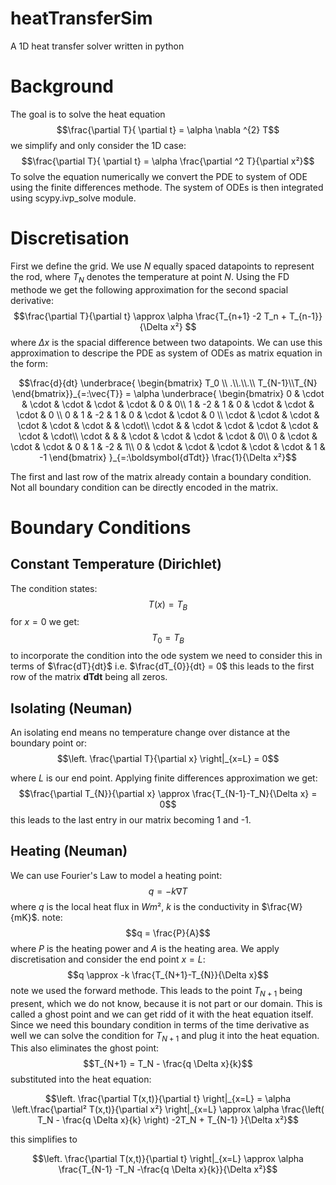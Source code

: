 # heatTransferSim
A 1D heat transfer solver written in python
# Background 
The goal is to solve the heat equation 
$$\frac{\partial T}{ \partial t} = \alpha  \nabla ^{2} T$$
we simplify and only consider the 1D case:
$$\frac{\partial T}{ \partial t} = \alpha  \frac{\partial ^2 T}{\partial x²}$$
To solve the equation numerically we convert the PDE to system of ODE using the finite differences methode. The system of ODEs is then integrated using scypy.ivp_solve module.
# Discretisation
First we define the grid. We use $N$ equally spaced datapoints to represent the rod, where $T_{N}$ denotes the temperature at point $N$.
Using the FD methode we get the following approximation for the second spacial derivative:
$$\frac{\partial T}{\partial t} \approx \alpha \frac{T_{n+1} -2 T_n + T_{n-1}}{\Delta x²} $$
where $\Delta x$ is the spacial difference between two datapoints.
We can use this approximation to descripe the PDE as system of ODEs as matrix equation in the form:
```math
\frac{d}{dt} \underbrace{ \begin{bmatrix} T_0 \\ .\\.\\.\\ T_{N-1}\\T_{N} \end{bmatrix}}_{=:\vec{T}} = \alpha
\underbrace{
\begin{bmatrix} 
   0 & \cdot & \cdot & \cdot & \cdot & \cdot & 0 & 0\\
   1 & -2 & 1 & 0 & \cdot & \cdot & \cdot  & 0 \\
   0 & 1 & -2 & 1 & 0 & \cdot & \cdot & 0 \\
   \cdot & \cdot  & \cdot & \cdot & \cdot & \cdot &   & \cdot\\
   \cdot &   & \cdot & \cdot & \cdot & \cdot &  \cdot & \cdot\\
   \cdot &   &   & \cdot & \cdot & \cdot & \cdot  & 0\\
   0 & \cdot  & \cdot & \cdot & 0 & 1 & -2 & 1\\
   0 & \cdot  & \cdot & \cdot & \cdot & \cdot & 1 & -1
   \end{bmatrix}
}_{=:\boldsymbol{dTdt}}
\frac{1}{\Delta x²}
```
The first and last row of the matrix already contain a boundary condition. Not all boundary condition can be directly encoded in the matrix.
# Boundary Conditions
## Constant Temperature (Dirichlet)
The condition states:
$$T(x) = T_B$$
for $x = 0$ we get:
$$T_{0} = T_B$$
to incorporate the condition into the ode system we need to consider this in terms of $\frac{dT}{dt}$ i.e. $\frac{dT_{0}}{dt} = 0$
this leads to the first row of the matrix $\boldsymbol{dTdt}$ being all zeros.
## Isolating (Neuman)
An isolating end means no temperature change over distance at the boundary point or:
$$\left. \frac{\partial T}{\partial x} \right|_{x=L} = 0$$

where $L$ is our end point. Applying finite differences approximation we get:
$$\frac{\partial T_{N}}{\partial x} \approx \frac{T_{N-1}-T_N}{\Delta x} = 0$$
this leads to the last entry in our matrix becoming 1 and -1.
## Heating (Neuman)
We can use Fourier's Law to model a heating point:
$$q = -k \nabla T$$
where $q$ is the local heat flux in $Wm²$, $k$ is the conductivity in $\frac{W}{mK}$.
note: 
$$q = \frac{P}{A}$$
where $P$ is the heating power and $A$ is the heating area.
We apply discretisation and consider the end point $x=L$:
$$q \approx -k \frac{T_{N+1}-T_{N}}{\Delta x}$$
note we used the forward methode. This leads to the point $T_{N+1}$ being present, which we do not know, because it is not part or our domain.
This is called a ghost point and we can get ridd of it with the heat equation itself. 
Since we need this boundary condition in terms of the time derivative as well we can solve the condition for $T_{N+1}$ and plug it into the heat equation. This also eliminates the ghost point:
$$T_{N+1} = T_N - \frac{q \Delta x}{k}$$
substituted into the heat equation:
```math
\left. \frac{\partial T(x,t)}{\partial t} \right|_{x=L} = \alpha \left.\frac{\partial² T(x,t)}{\partial x²} \right|_{x=L} \approx \alpha \frac{\left( T_N - \frac{q \Delta x}{k} \right) -2T_N + T_{N-1} }{\Delta x²}
```
this simplifies to
```math
\left. \frac{\partial T(x,t)}{\partial t} \right|_{x=L} \approx \alpha \frac{T_{N-1} -T_N -\frac{q \Delta x}{k}}{\Delta x²}
```



